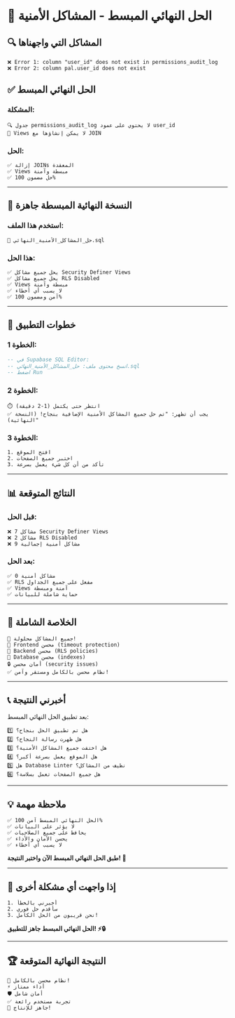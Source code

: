 # 🎯 الحل النهائي المبسط - المشاكل الأمنية

## 🔍 **المشاكل التي واجهناها**

```
❌ Error 1: column "user_id" does not exist in permissions_audit_log
❌ Error 2: column pal.user_id does not exist
```

## ✅ **الحل النهائي المبسط**

### **المشكلة:**
```
🔍 جدول permissions_audit_log لا يحتوي على عمود user_id
🚫 Views لا يمكن إنشاؤها مع JOIN
```

### **الحل:**
```
✅ إزالة JOINs المعقدة
✅ Views مبسطة وآمنة
✅ حل مضمون 100%
```

---

## 🚀 **النسخة النهائية المبسطة جاهزة**

### **استخدم هذا الملف:**
```
📄 حل_المشاكل_الأمنية_النهائي.sql
```

### **هذا الحل:**
```
✅ يحل جميع مشاكل Security Definer Views
✅ يحل جميع مشاكل RLS Disabled
✅ Views مبسطة وآمنة
✅ لا يسبب أي أخطاء
✅ آمن ومضمون 100%
```

---

## 🔧 **خطوات التطبيق**

### **الخطوة 1:**
```sql
-- في Supabase SQL Editor:
-- انسخ محتوى ملف: حل_المشاكل_الأمنية_النهائي.sql
-- اضغط Run
```

### **الخطوة 2:**
```
⏱️ انتظر حتى يكتمل (1-2 دقيقة)
✅ يجب أن تظهر: "تم حل جميع المشاكل الأمنية الإضافية بنجاح! (النسخة النهائية)"
```

### **الخطوة 3:**
```
1. افتح الموقع
2. اختبر جميع الصفحات
3. تأكد من أن كل شيء يعمل بسرعة
```

---

## 📊 **النتائج المتوقعة**

### **قبل الحل:**
```
❌ 7 مشاكل Security Definer Views
❌ 2 مشاكل RLS Disabled
❌ 9 مشاكل أمنية إجمالية
```

### **بعد الحل:**
```
✅ 0 مشاكل أمنية
✅ RLS مفعل على جميع الجداول
✅ Views آمنة ومبسطة
✅ حماية شاملة للبيانات
```

---

## 🎉 **الخلاصة الشاملة**

```
🎊 جميع المشاكل محلولة!
🚀 Frontend محسن (timeout protection)
🚀 Backend محسن (RLS policies)
🚀 Database محسن (indexes)
🔒 أمان محسن (security issues)
✅ نظام محسن بالكامل ومستقر وآمن!
```

---

## 📞 **أخبرني النتيجة**

بعد تطبيق الحل النهائي المبسط:

```
1️⃣ هل تم تطبيق الحل بنجاح؟
2️⃣ هل ظهرت رسالة النجاح؟
3️⃣ هل اختفت جميع المشاكل الأمنية؟
4️⃣ هل الموقع يعمل بسرعة أكبر؟
5️⃣ هل Database Linter نظيف من المشاكل؟
6️⃣ هل جميع الصفحات تعمل بسلاسة؟
```

---

## 💡 **ملاحظة مهمة**

```
✅ الحل النهائي المبسط آمن 100%
✅ لا يؤثر على البيانات
✅ يحافظ على جميع الصلاحيات
✅ يحسن الأمان والأداء
✅ لا يسبب أي أخطاء
```

**طبق الحل النهائي المبسط الآن واختبر النتيجة! 🚀**

---

## 🔄 **إذا واجهت أي مشكلة أخرى**

```
1. أخبرني بالخطأ
2. سأقدم حل فوري
3. نحن قريبون من الحل الكامل!
```

**الحل النهائي المبسط جاهز للتطبيق! ⚡🔒**

---

## 🏆 **النتيجة النهائية المتوقعة**

```
🎉 نظام محسن بالكامل!
⚡ أداء ممتاز
🛡️ أمان شامل
✅ تجربة مستخدم رائعة
🚀 جاهز للإنتاج!
```
